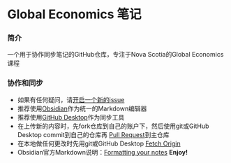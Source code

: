 # Global Economics 笔记

### 简介
一个用于协作同步笔记的GitHub仓库，专注于Nova Scotia的Global Economics课程

### 协作和同步
- 如果有任何疑问，请[开启一个新的issue](https://github.com/Jerry23011/global-economics-notes/issues/new)
- 推荐使用[Obsidian](https://obsidian.md)作为统一的Markdown编辑器
- 推荐使用[GitHub Desktop](https://desktop.github.com)作为同步工具
- 在上传新的内容时，先fork仓库到自己的账户下，然后使用git或GitHub Desktop commit到自己的仓库再 [Pull Request](https://github.com/Jerry23011/global-economics-notes/pulls)到主仓库
- 在本地做任何更改时先用git或GitHub Desktop [Fetch Origin](https://docs.github.com/en/desktop/contributing-and-collaborating-using-github-desktop/keeping-your-local-repository-in-sync-with-github/syncing-your-branch)
- Obsidian官方Markdown说明：[Formatting your notes](https://help.obsidian.md/How+to/Format+your+notes)
**Enjoy!**